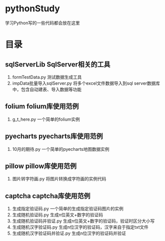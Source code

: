 # pythonStudy
学习Python写的一些代码都会放在这里

# 目录

## sqlServerLib SqlServer相关的工具
1. formTestData.py 测试数据生成工具
2. impData批量导入sqlServer.py 将多个excel文件数据导入到sql server数据库中，包含自动建表、导入数据等功能

## folium folium库使用范例
1. g_t_here.py 一个简单的folium实例

## pyecharts pyecharts库使用范例
1. 10月的期待.py 一个简单的pyecharts地图数据实例

## pillow pillow库使用范例
1. 图片转字符画.py 将图片转换成字符画的实例代码

## captcha captcha库使用范例
1. 生成指定验证码.py 一个简单的生成指定验证码图片的实例
2. 生成随机验证码.py 生成n位英文+数字的验证码
3. 生成随机验证码并验证.py 生成n位英文+数字的验证码，验证时区分大小写
4. 生成随机汉字验证码.py 生成n位汉字的验证码，汉字来自于指定txt文件
5. 生成随机汉字验证码并验证.py 生成n位汉字的验证码并验证

